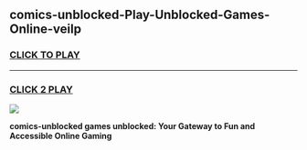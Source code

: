 
## comics-unblocked-Play-Unblocked-Games-Online-veilp
<h3>
<a href="https://premium76.site?title=comics-unblocked&ref=25A">CLICK TO PLAY</a></h3>
<hr>

<h3>
<a href="https://premium76.site?title=comics-unblocked&ref=25A">CLICK 2 PLAY</a>
  
</h3>

<a href="https://premium76.site?title=comics-unblocked&ref=25A"><img src="https://clearcache.store/games.png"></a>


**comics-unblocked games unblocked: Your Gateway to Fun and Accessible Online Gaming**
